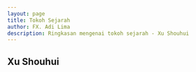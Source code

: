 ```yaml
---
layout: page
title: Tokoh Sejarah
author: FX. Adi Lima
description: Ringkasan mengenai tokoh sejarah - Xu Shouhui
---
```


## Xu Shouhui


